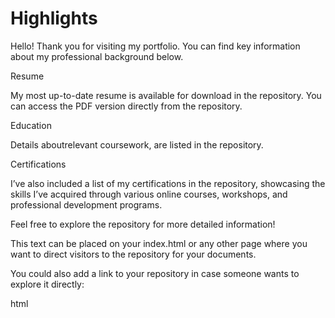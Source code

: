 # Highlights
Hello! Thank you for visiting my portfolio. You can find key information about my professional background below.

Resume

My most up-to-date resume is available for download in the repository. You can access the PDF version directly from the repository.

Education

Details aboutrelevant coursework, are listed in the repository.

Certifications

I’ve also included a list of my certifications in the repository, showcasing the skills I’ve acquired through various online courses, workshops, and professional development programs.

Feel free to explore the repository for more detailed information!

This text can be placed on your index.html or any other page where you want to direct visitors to the repository for your documents.

You could also add a link to your repository in case someone wants to explore it directly:

html
